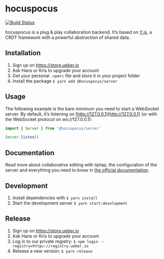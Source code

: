 # hocuspocus
[![Build Status](https://github.com/ueberdosis/hocuspocus/workflows/build/badge.svg)](https://github.com/ueberdosis/hocuspocus/actions)

hocuspocus is a plug & play collaboration backend. It’s based on [Y.js](https://github.com/yjs/yjs), a CRDT framework with a powerful abstraction of shared data.

## Installation
1. Sign up on https://store.ueber.io
2. Ask Hans or Kris to upgrade your account
3. Get your personal `.npmrc` file and store it in your project folder
4. Install the package `$ yarn add @hocuspocus/server`

## Usage
The following example is the bare minimum you need to start a WebSocket server. By default, it’s listening on [http://127.0.0.1](http://127.0.0.1) (or with the WebSocket protocol on ws://127.0.0.1):

```js
import { Server } from '@hocuspocus/server'

Server.listen()
```

## Documentation
Read more about collaborative editing with tiptap, the configuration of the server and everything you need to know in [the official documentation](https://hocuspocus.dev).

## Development
1. Install dependencies with `$ yarn install`
2. Start the development server `$ yarn start:development`

## Release
1. Sign up on https://store.ueber.io
2. Ask Hans or Kris to upgrade your account
3. Log in to our private registry: `$ npm login --registry=https://registry.ueber.io`
4. Release a new version: `$ yarn release`
